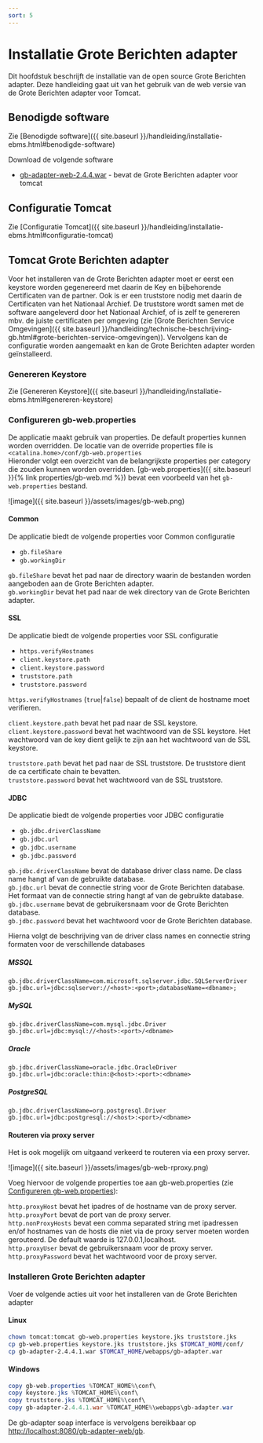 ```yaml
---
sort: 5
---
```


# Installatie Grote Berichten adapter

Dit hoofdstuk beschrijft de installatie van de open source Grote Berichten adapter. Deze handleiding gaat uit van het gebruik van de web versie van de Grote Berichten adapter voor Tomcat.

## Benodigde software
Zie [Benodigde software]({{ site.baseurl }}/handleiding/installatie-ebms.html#benodigde-software)

Download de volgende software
- [gb-adapter-web-2.4.4.war](https://bitbucket.org/eluinstra/gb-adapter-web/downloads/gb-adapter-web-2.4.4.war) - bevat de Grote Berichten adapter voor tomcat

## Configuratie Tomcat
Zie [Configuratie Tomcat]({{ site.baseurl }}/handleiding/installatie-ebms.html#configuratie-tomcat)

## Tomcat Grote Berichten adapter
Voor het installeren van de Grote Berichten adapter moet er eerst een keystore worden gegenereerd met daarin de Key en bijbehorende Certificaten van de partner. Ook is er een truststore nodig met daarin de Certificaten van het Nationaal Archief. De truststore wordt samen met de software aangeleverd door het Nationaal Archief, of is zelf te genereren mbv. de juiste certificaten per omgeving (zie [Grote Berichten Service Omgevingen]({{ site.baseurl }}/handleiding/technische-beschrijving-gb.html#grote-berichten-service-omgevingen)). Vervolgens kan de configuratie worden aangemaakt en kan de Grote Berichten adapter worden geïnstalleerd.

### Genereren Keystore
Zie [Genereren Keystore]({{ site.baseurl }}/handleiding/installatie-ebms.html#genereren-keystore)

### Configureren gb-web.properties
De applicatie maakt gebruik van properties. De default properties kunnen worden overridden. De locatie van de override properties file is `<catalina.home>/conf/gb-web.properties`  
Hieronder volgt een overzicht van de belangrijkste properties per category die zouden kunnen worden overridden. [gb-web.properties]({{ site.baseurl }}{% link properties/gb-web.md %}) bevat een voorbeeld van het `gb-web.properties` bestand.

![image]({{ site.baseurl }}/assets/images/gb-web.png)

#### Common
De applicatie biedt de volgende properties voor Common configuratie
-	`gb.fileShare`
-	`gb.workingDir`

`gb.fileShare` bevat het pad naar de directory waarin de bestanden worden aangeboden aan de Grote Berichten adapter.  
`gb.workingDir` bevat het pad naar de wek directory van de Grote Berichten adapter.  

#### SSL
De applicatie biedt de volgende properties voor SSL configuratie
-	`https.verifyHostnames`
-	`client.keystore.path`
-	`client.keystore.password`
-	`truststore.path`
-	`truststore.password` 

`https.verifyHostnames` (`true`\|`false`) bepaalt of de client de hostname moet verifieren.  

`client.keystore.path` bevat het pad naar de SSL keystore.  
`client.keystore.password` bevat het wachtwoord van de SSL keystore. Het wachtwoord van de key dient gelijk te zijn aan het wachtwoord van de SSL keystore.  

`truststore.path` bevat het pad naar de SSL truststore. De truststore dient de ca certificate chain te bevatten.  
`truststore.password` bevat het wachtwoord van de SSL truststore.  

#### JDBC
De applicatie biedt de volgende properties voor JDBC configuratie
-	`gb.jdbc.driverClassName`
-	`gb.jdbc.url`
-	`gb.jdbc.username`
-	`gb.jdbc.password`

`gb.jdbc.driverClassName` bevat de database driver class name. De class name hangt af van de gebruikte database.  
`gb.jdbc.url` bevat de connectie string voor de Grote Berichten database. Het formaat van de connectie string hangt af van de gebruikte database.  
`gb.jdbc.username` bevat de gebruikersnaam voor de Grote Berichten database.  
`gb.jdbc.password` bevat het wachtwoord voor de Grote Berichten database.  

Hierna volgt de beschrijving van de driver class names en connectie string formaten voor de verschillende databases

##### MSSQL
```properties
gb.jdbc.driverClassName=com.microsoft.sqlserver.jdbc.SQLServerDriver
gb.jdbc.url=jdbc:sqlserver://<host>:<port>;databaseName=<dbname>;
```

##### MySQL
```properties
gb.jdbc.driverClassName=com.mysql.jdbc.Driver
gb.jdbc.url=jdbc:mysql://<host>:<port>/<dbname>
```

##### Oracle
```properties
gb.jdbc.driverClassName=oracle.jdbc.OracleDriver
gb.jdbc.url=jdbc:oracle:thin:@<host>:<port>:<dbname>
```

##### PostgreSQL
```properties
gb.jdbc.driverClassName=org.postgresql.Driver
gb.jdbc.url=jdbc:postgresql://<host>:<port>/<dbname>
```

#### Routeren via proxy server

Het is ook mogelijk om uitgaand verkeerd te routeren via een proxy server.

![image]({{ site.baseurl }}/assets/images/gb-web-rproxy.png)

Voeg hiervoor de volgende properties toe aan gb-web.properties (zie [Configureren gb-web.properties](#configureren-gb-webproperties)):

`http.proxyHost` bevat het ipadres of de hostname van de proxy server.  
`http.proxyPort` bevat de port van de proxy server.  
`http.nonProxyHosts` bevat een comma separated string met ipadressen en/of hostnames van de hosts die niet via de proxy server moeten worden gerouteerd. De default waarde is 127.0.0.1,localhost.  
`http.proxyUser` bevat de gebruikersnaam voor de proxy server.  
`http.proxyPassword` bevat het wachtwoord voor de proxy server.  

### Installeren Grote Berichten adapter

Voer de volgende acties uit voor het installeren van de Grote Berichten adapter

#### Linux
```sh
chown tomcat:tomcat gb-web.properties keystore.jks truststore.jks
cp gb-web.properties keystore.jks truststore.jks $TOMCAT_HOME/conf/
cp gb-adapter-2.4.4.1.war $TOMCAT_HOME/webapps/gb-adapter.war
```

#### Windows
```powershell
copy gb-web.properties %TOMCAT_HOME%\conf\
copy keystore.jks %TOMCAT_HOME%\conf\
copy truststore.jks %TOMCAT_HOME%\conf\
copy gb-adapter-2.4.4.1.war %TOMCAT_HOME%\webapps\gb-adapter.war
```

De gb-adapter soap interface is vervolgens bereikbaar op [http://localhost:8080/gb-adapter-web/gb](http://localhost:8080/gb-adapter-web/gb).
